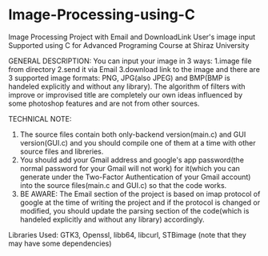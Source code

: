 # Image-Processing-using-C
Image Processing Project with Email and DownloadLink User's image input Supported using C for
Advanced Programing Course at Shiraz University

GENERAL DESCRIPTION:
  You can input your image in 3 ways: 1.image file from directory 2.send it via Email 3.download link to the image
  and there are 3 supported image formats: PNG, JPG(also JPEG) and BMP(BMP is handeled explicitly and without any library).
  The algorithm of filters with improve or improvised title are completely our own ideas influenced by some photoshop features and are not from other    sources.




TECHNICAL NOTE:
  1. The source files contain both only-backend version(main.c) and GUI version(GUI.c) and you should compile one of them at a time with other source       files and libreries. 
  2. You should add your Gmail address and google's app password(the normal password for your Gmail will not work) for it(which you can generate under      the Two-Factor Authentication of your Gmail account) into the source files(main.c and GUI.c) so that the code works.
  3. BE AWARE: The Email section of the project is based on imap protocol of google at the time of writing the project and if the protocol is changed       or modified, you should update the parsing section of the code(which is handeled explicitly and without any library) accordingly.
    

  Libraries Used: GTK3, Openssl, libb64, libcurl, STBimage (note that they may have some dependencies)


